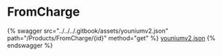 # FromCharge

{% swagger src="../../../.gitbook/assets/youniumv2.json" path="/Products/FromCharge/{id}" method="get" %}
[youniumv2.json](../../../.gitbook/assets/youniumv2.json)
{% endswagger %}
